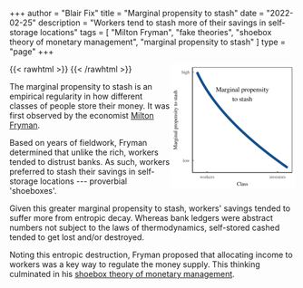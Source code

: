 +++
author = "Blair Fix"
title =  "Marginal propensity to stash"
date = "2022-02-25"
description = "Workers tend to stash more of their savings in self-storage locations"
tags = [ "Milton Fryman", "fake theories", "shoebox theory of monetary management", "marginal propensity to stash" ]
type = "page"
+++


{{< rawhtml >}}
<img src="stash.png" width=220 align="right" />
{{< /rawhtml >}}

The marginal propensity to stash is an empirical regularity in how different classes of people store their money. It was first observed by the economist [Milton Fryman](https://sciencedesk.economicsfromthetopdown.com/satire/fryman/).

Based on years of fieldwork, Fryman determined that unlike the rich, workers tended to distrust banks. As such, workers preferred to stash their savings in self-storage locations --- proverbial 'shoeboxes'.

Given this greater marginal propensity to stash, workers' savings tended to suffer more from entropic decay. Whereas bank ledgers were abstract numbers not subject to the laws of thermodynamics, self-stored cashed tended to get lost and/or destroyed. 

Noting this entropic destruction, Fryman proposed that allocating income to workers was a key way to regulate the money supply. This thinking culminated in his [shoebox theory of monetary management](https://sciencedesk.economicsfromthetopdown.com/satire/shoebox/).
